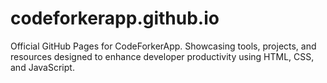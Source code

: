 # codeforkerapp.github.io
Official GitHub Pages for CodeForkerApp. Showcasing tools, projects, and resources designed to enhance developer productivity using HTML, CSS, and JavaScript.
